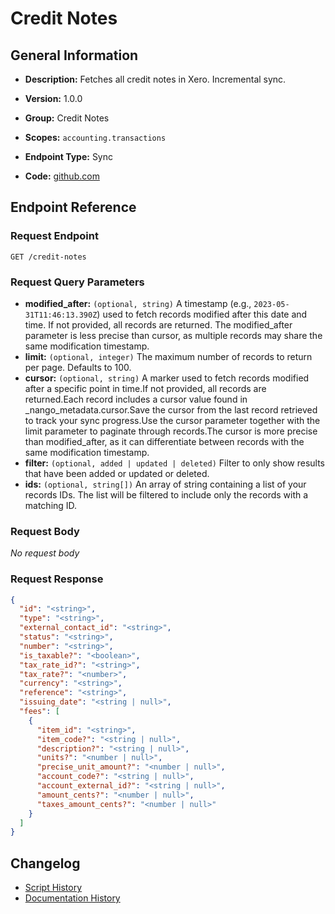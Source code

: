 <!-- BEGIN GENERATED CONTENT -->
# Credit Notes

## General Information

- **Description:** Fetches all credit notes in Xero. Incremental sync.

- **Version:** 1.0.0
- **Group:** Credit Notes
- **Scopes:** `accounting.transactions`
- **Endpoint Type:** Sync
- **Code:** [github.com](https://github.com/NangoHQ/integration-templates/tree/main/integrations/xero/syncs/credit-notes.ts)


## Endpoint Reference

### Request Endpoint

`GET /credit-notes`

### Request Query Parameters

- **modified_after:** `(optional, string)` A timestamp (e.g., `2023-05-31T11:46:13.390Z`) used to fetch records modified after this date and time. If not provided, all records are returned. The modified_after parameter is less precise than cursor, as multiple records may share the same modification timestamp.
- **limit:** `(optional, integer)` The maximum number of records to return per page. Defaults to 100.
- **cursor:** `(optional, string)` A marker used to fetch records modified after a specific point in time.If not provided, all records are returned.Each record includes a cursor value found in _nango_metadata.cursor.Save the cursor from the last record retrieved to track your sync progress.Use the cursor parameter together with the limit parameter to paginate through records.The cursor is more precise than modified_after, as it can differentiate between records with the same modification timestamp.
- **filter:** `(optional, added | updated | deleted)` Filter to only show results that have been added or updated or deleted.
- **ids:** `(optional, string[])` An array of string containing a list of your records IDs. The list will be filtered to include only the records with a matching ID.

### Request Body

_No request body_

### Request Response

```json
{
  "id": "<string>",
  "type": "<string>",
  "external_contact_id": "<string>",
  "status": "<string>",
  "number": "<string>",
  "is_taxable?": "<boolean>",
  "tax_rate_id?": "<string>",
  "tax_rate?": "<number>",
  "currency": "<string>",
  "reference": "<string>",
  "issuing_date": "<string | null>",
  "fees": [
    {
      "item_id": "<string>",
      "item_code?": "<string | null>",
      "description?": "<string | null>",
      "units?": "<number | null>",
      "precise_unit_amount?": "<number | null>",
      "account_code?": "<string | null>",
      "account_external_id?": "<string | null>",
      "amount_cents?": "<number | null>",
      "taxes_amount_cents?": "<number | null>"
    }
  ]
}
```

## Changelog

- [Script History](https://github.com/NangoHQ/integration-templates/commits/main/integrations/xero/syncs/credit-notes.ts)
- [Documentation History](https://github.com/NangoHQ/integration-templates/commits/main/integrations/xero/syncs/credit-notes.md)

<!-- END  GENERATED CONTENT -->


